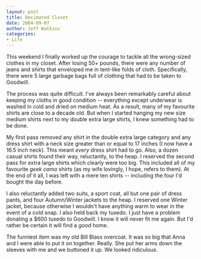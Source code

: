 ```yaml
---
layout: post
title: Decimated Closet
date: 2004-09-07
author: Jeff Watkins
categories:
- Life
---
```


This weekend I finally worked up the courage to tackle all the wrong-sized clothes in my closet. After losing 50+ pounds, there were any number of jeans and shirts that enveloped me in tent-like folds of cloth. Specifically, there were 5 large garbage bags full of clothing that had to be taken to Goodwill.

The process was quite difficult. I've always been remarkably careful about keeping my cloths in good condition -- everything except underwear is washed in cold and dried on medium heat. As a result, many of my favourite shirts are close to a decade old. But when I started hanging my new size medium shirts next to my double extra large shirts, I knew something had to be done.

My first pass removed any shirt in the double extra large category and any dress shirt with a neck size greater than or equal to 17 inches (I now have a 16.5 inch neck). This meant *every* dress shirt had to go. Also, a dozen casual shirts found their way, reluctantly, to the heap. I reserved the second pass for extra large shirts which clearly were too big. This included all of my favourite *geek camo* shirts (as my wife lovingly, I hope, refers to them). At the end of it all, I was left with a mere ten shirts -- including the four I'd bought the day before.

I also reluctantly added two suits, a sport coat, all but one pair of dress pants, and four Autumn/Winter jackets to the heap. I reserved one Winter jacket, because otherwise I wouldn't have anything warm to wear in the event of a cold snap. I also held back my tuxedo. I just have a problem donating a $600 tuxedo to Goodwill. I know it will never fit me again. But I'd rather be certain it will find a *good* home.

The funniest item was my old Bill Blass overcoat. It was so big that Anna and I were able to put it on together. Really. She put her arms down the sleeves with me and we buttoned it up. We looked ridiculous.
